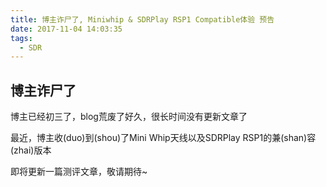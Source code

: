 ```yaml
---
title: 博主诈尸了, Miniwhip & SDRPlay RSP1 Compatible体验 预告
date: 2017-11-04 14:03:35
tags:
  - SDR
---
```


## 博主诈尸了

博主已经初三了，blog荒废了好久，很长时间没有更新文章了

最近，博主收(duo)到(shou)了Mini Whip天线以及SDRPlay RSP1的兼(shan)容(zhai)版本

即将更新一篇测评文章，敬请期待~